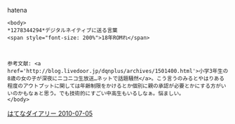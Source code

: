 
hatena

```
<body>
*1278344294*デジタルネイティブに送る言葉
<span style="font-size: 200%">18年ROMれ</span>



参考文献: <a href='http://blog.livedoor.jp/dqnplus/archives/1501400.html'>小学3年生の8歳の女の子が深夜にニコニコ生放送…ネットで話題騒然</a>。こう言うのみるとやはりある程度のアウトプットに関しては年齢制限をかけるとか個別に親の承認が必要とかにする方がいいのかもなぁと思う。でも技術的にすごい中高生もいるしなぁ。悩ましい。
</body>
```


[はてなダイアリー 2010-07-05](https://nishiohirokazu.hatenadiary.org/archive/2010/07/05)